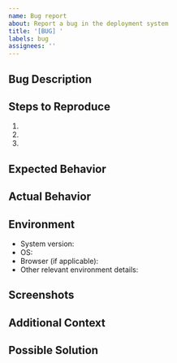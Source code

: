 ```yaml
---
name: Bug report
about: Report a bug in the deployment system
title: '[BUG] '
labels: bug
assignees: ''
---
```


## Bug Description
<!-- A clear and concise description of the bug -->

## Steps to Reproduce
1. <!-- First step -->
2. <!-- Second step -->
3. <!-- And so on... -->

## Expected Behavior
<!-- What you expected to happen -->

## Actual Behavior
<!-- What actually happened -->

## Environment
- System version: <!-- e.g. 1.0.0 -->
- OS: <!-- e.g. Ubuntu 20.04 -->
- Browser (if applicable): <!-- e.g. Chrome 90 -->
- Other relevant environment details:

## Screenshots
<!-- If applicable, add screenshots to help explain the problem -->

## Additional Context
<!-- Add any other context about the problem here -->

## Possible Solution
<!-- If you have suggestions on how to fix the bug --> 